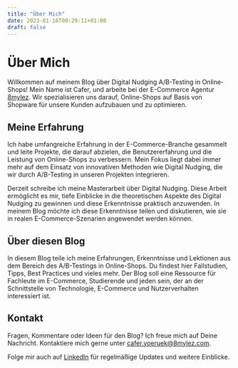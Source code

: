 ```yaml
---
title: "Über Mich"
date: 2023-01-16T00:29:11+01:00
draft: false
---
```


# Über Mich

Willkommen auf meinem Blog über Digital Nudging A/B-Testing in Online-Shops! Mein Name ist Cafer, und arbeite bei der E-Commerce Agentur [8mylez](www.8mylez.com). Wir spezialisieren uns darauf, Online-Shops auf Basis von Shopware für unsere Kunden aufzubauen und zu optimieren.

## Meine Erfahrung

Ich habe umfangreiche Erfahrung in der E-Commerce-Branche gesammelt und leite Projekte, die darauf abzielen, die Benutzererfahrung und die Leistung von Online-Shops zu verbessern. Mein Fokus liegt dabei immer mehr auf dem Einsatz von innovativen Methoden wie Digital Nudging, die wir durch A/B-Testing in unseren Projekten integrieren.

Derzeit schreibe ich meine Masterarbeit über Digital Nudging. Diese Arbeit ermöglicht es mir, tiefe Einblicke in die theoretischen Aspekte des Digital Nudging zu gewinnen und diese Erkenntnisse praktisch anzuwenden. In meinem Blog möchte ich diese Erkenntnisse teilen und diskutieren, wie sie in realen E-Commerce-Szenarien angewendet werden können.

## Über diesen Blog

In diesem Blog teile ich meine Erfahrungen, Erkenntnisse und Lektionen aus dem Bereich des A/B-Testings in Online-Shops. Du findest hier Fallstudien, Tipps, Best Practices und vieles mehr. Der Blog soll eine Ressource für Fachleute im E-Commerce, Studierende und jeden sein, der an der Schnittstelle von Technologie, E-Commerce und Nutzerverhalten interessiert ist.

## Kontakt

Fragen, Kommentare oder Ideen für den Blog? Ich freue mich auf Deine Nachricht. Kontaktiere mich gerne unter cafer.yoeruek@8mylez.com.

Folge mir auch auf [LinkedIn](www.linkedin.com/in/caferyoeruek) für regelmäßige Updates und weitere Einblicke.
